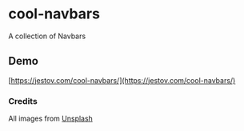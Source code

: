 # cool-navbars

A collection of Navbars

## Demo

[https://jestov.com/cool-navbars/](https://jestov.com/cool-navbars/)

### Credits

All images from [Unsplash](https://www.unsplash.com)
